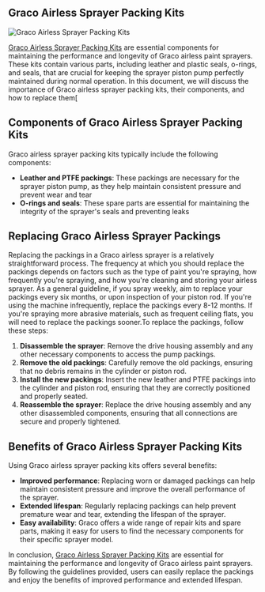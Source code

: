 ## Graco Airless Sprayer Packing Kits
  
![Graco Airless Sprayer Packing Kits](https://integritysupply.com/media/catalog/product/cache/42a8d44f0cb2f10b14ad56a85e352dc6/g/r/graco_pump_packing_repair_kit_for_texspray_dutymax_230di_procontractor_-_24x096_b80hwyyeb7jcau5o.jpeg)
  
  
[Graco Airless Sprayer Packing Kits](https://integritysupply.com/graco/airless-sprayer-packing-kits.html) are essential components for maintaining the performance and longevity of Graco airless paint sprayers. These kits contain various parts, including leather and plastic seals, o-rings, and seals, that are crucial for keeping the sprayer piston pump perfectly maintained during normal operation. In this document, we will discuss the importance of Graco airless sprayer packing kits, their components, and how to replace them[
  
## Components of Graco Airless Sprayer Packing Kits
Graco airless sprayer packing kits typically include the following components:
- **Leather and PTFE packings**: These packings are necessary for the sprayer piston pump, as they help maintain consistent pressure and prevent wear and tear
- **O-rings and seals**: These spare parts are essential for maintaining the integrity of the sprayer's seals and preventing leaks
## Replacing Graco Airless Sprayer Packings
Replacing the packings in a Graco airless sprayer is a relatively straightforward process. The frequency at which you should replace the packings depends on factors such as the type of paint you're spraying, how frequently you're spraying, and how you're cleaning and storing your airless sprayer. As a general guideline, if you spray weekly, aim to replace your packings every six months, or upon inspection of your piston rod. If you're using the machine infrequently, replace the packings every 8-12 months. If you're spraying more abrasive materials, such as frequent ceiling flats, you will need to replace the packings sooner.To replace the packings, follow these steps:
  
1. **Disassemble the sprayer**: Remove the drive housing assembly and any other necessary components to access the pump packings.
2. **Remove the old packings**: Carefully remove the old packings, ensuring that no debris remains in the cylinder or piston rod.
3. **Install the new packings**: Insert the new leather and PTFE packings into the cylinder and piston rod, ensuring that they are correctly positioned and properly seated.
4. **Reassemble the sprayer**: Replace the drive housing assembly and any other disassembled components, ensuring that all connections are secure and properly tightened.
## Benefits of Graco Airless Sprayer Packing Kits
Using Graco airless sprayer packing kits offers several benefits:
- **Improved performance**: Replacing worn or damaged packings can help maintain consistent pressure and improve the overall performance of the sprayer.
- **Extended lifespan**: Regularly replacing packings can help prevent premature wear and tear, extending the lifespan of the sprayer.
- **Easy availability**: Graco offers a wide range of repair kits and spare parts, making it easy for users to find the necessary components for their specific sprayer model.
  
In conclusion, [Graco Airless Sprayer Packing Kits](https://integritysupply.com/graco/airless-sprayer-packing-kits.html) are essential for maintaining the performance and longevity of Graco airless paint sprayers. By following the guidelines provided, users can easily replace the packings and enjoy the benefits of improved performance and extended lifespan.
